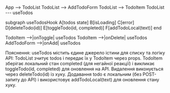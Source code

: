 App --> TodoList
TodoList --> AddTodoForm
TodoList --> TodoItem
TodoList --- useTodos

subgraph useTodosHook
A[todos state]
B[isLoading]
C[error]
D[deleteTodo(id)]
E[toggleTodo(id, completed)]
F[addTodoLocal(text)]
end

TodoItem -->|onToggle| useTodos
TodoItem -->|onDelete| useTodos
AddTodoForm -->|onAdd| useTodos

Пояснення:
useTodos містить єдине джерело істини для списку та логіку API:
TodoList зчитує todos і передає їх у TodoItem через props.
TodoItem зберігає локальний стан completed (для негайної реакції) і викликає toggleTodo(id, completed) для оновлення на API.
Видалення виконується через deleteTodo(id) із хуку.
Додавання todo є локальним (без POST-запиту до API) і використовує addTodoLocal(text) для оновлення стану хуку.